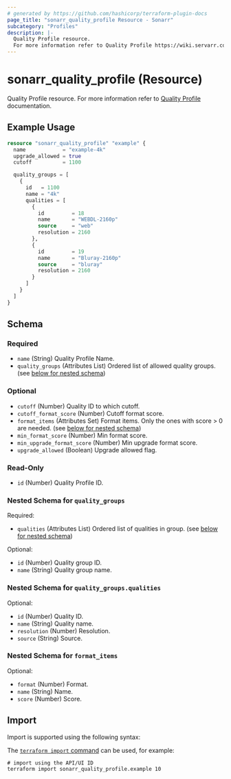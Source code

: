 ```yaml
---
# generated by https://github.com/hashicorp/terraform-plugin-docs
page_title: "sonarr_quality_profile Resource - Sonarr"
subcategory: "Profiles"
description: |-
  Quality Profile resource.
  For more information refer to Quality Profile https://wiki.servarr.com/sonarr/settings#quality-profiles documentation.
---
```


# sonarr_quality_profile (Resource)

<!-- subcategory:Profiles -->
Quality Profile resource.
For more information refer to [Quality Profile](https://wiki.servarr.com/sonarr/settings#quality-profiles) documentation.

## Example Usage

```terraform
resource "sonarr_quality_profile" "example" {
  name            = "example-4k"
  upgrade_allowed = true
  cutoff          = 1100

  quality_groups = [
    {
      id   = 1100
      name = "4k"
      qualities = [
        {
          id         = 18
          name       = "WEBDL-2160p"
          source     = "web"
          resolution = 2160
        },
        {
          id         = 19
          name       = "Bluray-2160p"
          source     = "bluray"
          resolution = 2160
        }
      ]
    }
  ]
}
```

<!-- schema generated by tfplugindocs -->
## Schema

### Required

- `name` (String) Quality Profile Name.
- `quality_groups` (Attributes List) Ordered list of allowed quality groups. (see [below for nested schema](#nestedatt--quality_groups))

### Optional

- `cutoff` (Number) Quality ID to which cutoff.
- `cutoff_format_score` (Number) Cutoff format score.
- `format_items` (Attributes Set) Format items. Only the ones with score > 0 are needed. (see [below for nested schema](#nestedatt--format_items))
- `min_format_score` (Number) Min format score.
- `min_upgrade_format_score` (Number) Min upgrade format score.
- `upgrade_allowed` (Boolean) Upgrade allowed flag.

### Read-Only

- `id` (Number) Quality Profile ID.

<a id="nestedatt--quality_groups"></a>
### Nested Schema for `quality_groups`

Required:

- `qualities` (Attributes List) Ordered list of qualities in group. (see [below for nested schema](#nestedatt--quality_groups--qualities))

Optional:

- `id` (Number) Quality group ID.
- `name` (String) Quality group name.

<a id="nestedatt--quality_groups--qualities"></a>
### Nested Schema for `quality_groups.qualities`

Optional:

- `id` (Number) Quality ID.
- `name` (String) Quality name.
- `resolution` (Number) Resolution.
- `source` (String) Source.



<a id="nestedatt--format_items"></a>
### Nested Schema for `format_items`

Optional:

- `format` (Number) Format.
- `name` (String) Name.
- `score` (Number) Score.

## Import

Import is supported using the following syntax:

The [`terraform import` command](https://developer.hashicorp.com/terraform/cli/commands/import) can be used, for example:

```shell
# import using the API/UI ID
terraform import sonarr_quality_profile.example 10
```
